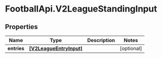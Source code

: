 # FootballApi.V2LeagueStandingInput

## Properties
Name | Type | Description | Notes
------------ | ------------- | ------------- | -------------
**entries** | [**[V2LeagueEntryInput]**](V2LeagueEntryInput.md) |  | [optional] 
